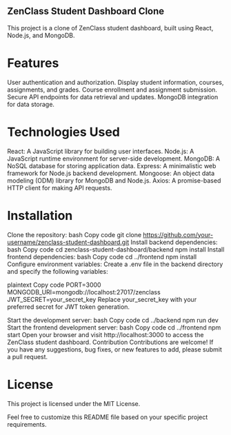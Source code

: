 ## ZenClass Student Dashboard Clone
This project is a clone of ZenClass student dashboard, built using React, Node.js, and MongoDB.

# Features
User authentication and authorization.
Display student information, courses, assignments, and grades.
Course enrollment and assignment submission.
Secure API endpoints for data retrieval and updates.
MongoDB integration for data storage.
# Technologies Used
React: A JavaScript library for building user interfaces.
Node.js: A JavaScript runtime environment for server-side development.
MongoDB: A NoSQL database for storing application data.
Express: A minimalistic web framework for Node.js backend development.
Mongoose: An object data modeling (ODM) library for MongoDB and Node.js.
Axios: A promise-based HTTP client for making API requests.
# Installation
Clone the repository:
bash
Copy code
git clone https://github.com/your-username/zenclass-student-dashboard.git
Install backend dependencies:
bash
Copy code
cd zenclass-student-dashboard/backend
npm install
Install frontend dependencies:
bash
Copy code
cd ../frontend
npm install
Configure environment variables:
Create a .env file in the backend directory and specify the following variables:

plaintext
Copy code
PORT=3000
MONGODB_URI=mongodb://localhost:27017/zenclass
JWT_SECRET=your_secret_key
Replace your_secret_key with your preferred secret for JWT token generation.

Start the development server:
bash
Copy code
cd ../backend
npm run dev
Start the frontend development server:
bash
Copy code
cd ../frontend
npm start
Open your browser and visit http://localhost:3000 to access the ZenClass student dashboard.
Contribution
Contributions are welcome! If you have any suggestions, bug fixes, or new features to add, please submit a pull request.

# License
This project is licensed under the MIT License.

Feel free to customize this README file based on your specific project requirements.





